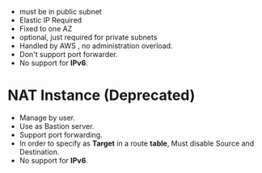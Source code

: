  - must be in public subnet
- Elastic IP Required
- Fixed to one AZ
- optional, just required for private subnets
- Handled by AWS , no administration overload.
- Don't support port forwarder.    
- No support for **IPv6**.

# NAT Instance (Deprecated)
- Manage by user.
- Use as Bastion server.
- Support port forwarding.
- In order to specify as **Target** in a route **table**, Must disable Source and Destination.
- No support for **IPv6**.